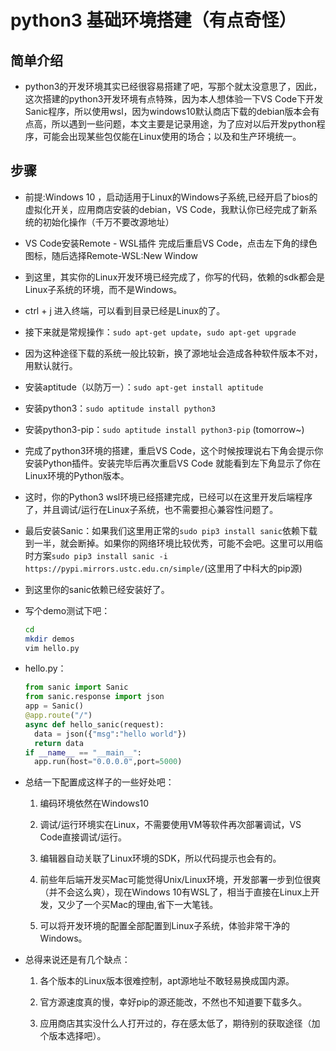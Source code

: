 # python3 基础环境搭建（有点奇怪）

## 简单介绍

* python3的开发环境其实已经很容易搭建了吧，写那个就太没意思了，因此，这次搭建的python3开发环境有点特殊，因为本人想体验一下VS Code下开发Sanic程序，所以使用wsl，因为windows10默认商店下载的debian版本会有点高，所以遇到一些问题，本文主要是记录用途，为了应对以后开发python程序，可能会出现某些包仅能在Linux使用的场合；以及和生产环境统一。

## 步骤

* 前提:Windows 10 ，启动适用于Linux的Windows子系统,已经开启了bios的虚拟化开关，应用商店安装的debian，VS Code，我默认你已经完成了新系统的初始化操作（千万不要改源地址）

* VS Code安装Remote - WSL插件 完成后重启VS Code，点击左下角的绿色图标，随后选择Remote-WSL:New Window

* 到这里，其实你的Linux开发环境已经完成了，你写的代码，依赖的sdk都会是Linux子系统的环境，而不是Windows。

* ctrl + j 进入终端，可以看到目录已经是Linux的了。

* 接下来就是常规操作：`sudo apt-get update`，`sudo apt-get upgrade`

* 因为这种途径下载的系统一般比较新，换了源地址会造成各种软件版本不对，用默认就行。

* 安装aptitude（以防万一）：`sudo apt-get install aptitude`

* 安装python3：`sudo aptitude install python3`

* 安装python3-pip：`sudo aptitude install python3-pip` (tomorrow~)

* 完成了python3环境的搭建，重启VS Code，这个时候按理说右下角会提示你安装Python插件。安装完毕后再次重启VS Code 就能看到左下角显示了你在Linux环境的Python版本。

* 这时，你的Python3 wsl环境已经搭建完成，已经可以在这里开发后端程序了，并且调试/运行在Linux子系统，也不需要担心兼容性问题了。

* 最后安装Sanic：如果我们这里用正常的`sudo pip3 install sanic`依赖下载到一半，就会断掉。如果你的网络环境比较优秀，可能不会吧。这里可以用临时方案`sudo pip3 install sanic -i https://pypi.mirrors.ustc.edu.cn/simple/`(这里用了中科大的pip源)

* 到这里你的sanic依赖已经安装好了。

* 写个demo测试下吧：
  
  ```bash
  cd
  mkdir demos
  vim hello.py
  ```

* hello.py：

  ```python
  from sanic import Sanic
  from sanic.response import json
  app = Sanic()
  @app.route("/")
  async def hello_sanic(request):
    data = json({"msg":"hello world"})
    return data
  if __name__ == "__main__":
    app.run(host="0.0.0.0",port=5000)
  ```

* 总结一下配置成这样子的一些好处吧：
  
  1. 编码环境依然在Windows10

  2. 调试/运行环境实在Linux，不需要使用VM等软件再次部署调试，VS Code直接调试/运行。

  3. 编辑器自动关联了Linux环境的SDK，所以代码提示也会有的。

  4. 前些年后端开发买Mac可能觉得Unix/Linux环境，开发部署一步到位很爽（并不会这么爽），现在Windows 10有WSL了，相当于直接在Linux上开发，又少了一个买Mac的理由,省下一大笔钱。

  5. 可以将开发环境的配置全部配置到Linux子系统，体验非常干净的Windows。

* 总得来说还是有几个缺点：

  1. 各个版本的Linux版本很难控制，apt源地址不敢轻易换成国内源。

  2. 官方源速度真的慢，幸好pip的源还能改，不然也不知道要下载多久。

  3. 应用商店其实没什么人打开过的，存在感太低了，期待别的获取途径（加个版本选择吧）。
